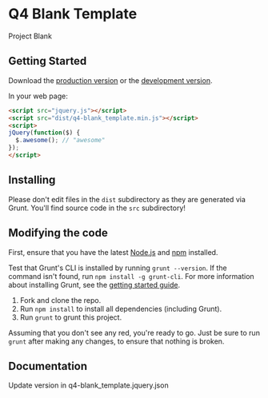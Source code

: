 # Q4 Blank Template

Project Blank

## Getting Started
Download the [production version][min] or the [development version][max].

[min]: https://raw.github.com/q4mobile/q4-blank_template/master/dist/q4-blank_template.min.js
[max]: https://raw.github.com/q4mobile/q4-blank_template/master/dist/q4-blank_template.js

In your web page:

```html
<script src="jquery.js"></script>
<script src="dist/q4-blank_template.min.js"></script>
<script>
jQuery(function($) {
  $.awesome(); // "awesome"
});
</script>
```

## Installing
Please don't edit files in the `dist` subdirectory as they are generated via Grunt. You'll find source code in the `src` subdirectory!

## Modifying the code
First, ensure that you have the latest [Node.js](http://nodejs.org/) and [npm](http://npmjs.org/) installed.

Test that Grunt's CLI is installed by running `grunt --version`.  If the command isn't found, run `npm install -g grunt-cli`.  For more information about installing Grunt, see the [getting started guide](http://gruntjs.com/getting-started).

1. Fork and clone the repo.
1. Run `npm install` to install all dependencies (including Grunt).
1. Run `grunt` to grunt this project.

Assuming that you don't see any red, you're ready to go. Just be sure to run `grunt` after making any changes, to ensure that nothing is broken.

## Documentation
Update version in q4-blank_template.jquery.json